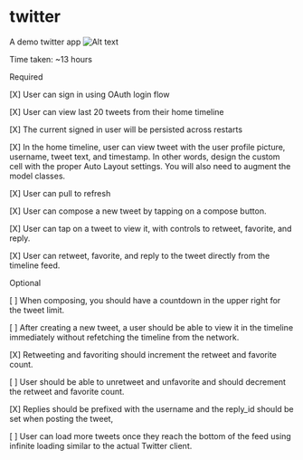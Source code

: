 # twitter
A demo twitter app
![Alt text](https://github.com/hassank/twitter/blob/master/TwitterLice.gif "Twitter")



Time taken: ~13 hours

Required

[X] User can sign in using OAuth login flow

[X] User can view last 20 tweets from their home timeline

[X] The current signed in user will be persisted across restarts

[X] In the home timeline, user can view tweet with the user profile picture, username, tweet text, and timestamp. In other words, design the custom cell with the proper Auto Layout settings. You will also need to augment the model classes.

[X] User can pull to refresh

[X] User can compose a new tweet by tapping on a compose button.

[X] User can tap on a tweet to view it, with controls to retweet, favorite, and reply.

[X] User can retweet, favorite, and reply to the tweet directly from the timeline feed.

Optional

[ ] When composing, you should have a countdown in the upper right for the tweet limit.

[ ] After creating a new tweet, a user should be able to view it in the timeline immediately without refetching the timeline from the network.

[X] Retweeting and favoriting should increment the retweet and favorite count.

[ ] User should be able to unretweet and unfavorite and should decrement the retweet and favorite count.

[X] Replies should be prefixed with the username and the reply_id should be set when posting the tweet,

[ ] User can load more tweets once they reach the bottom of the feed using infinite loading similar to the actual Twitter client.
